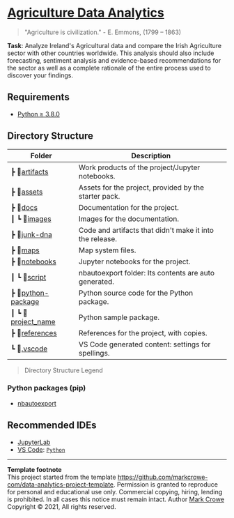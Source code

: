 # [Agriculture Data Analytics](https://github.com/tahirawwad/agriculture-data-analytics)

> "Agriculture is civilization." - E. Emmons, (1799 – 1863)

**Task**: Analyze Ireland's Agricultural data and compare the Irish Agriculture sector with other countries worldwide. This analysis should also include forecasting, sentiment analysis and evidence-based recommendations for the sector as well as a complete rationale of the entire process used to discover your findings.

## Requirements
- [Python &GreaterEqual; 3.8.0](https://www.python.org/downloads/)

## Directory Structure

Folder|Description
-|-
 ┣ 📂[artifacts](./artifacts/)                        | Work products of the project/Jupyter notebooks.
 ┣ 📂[assets](./assets/)                              | Assets for the project, provided by the starter pack.
 ┣ 📂[docs](./docs/)                                  | Documentation for the project.
 ┃ ┗ 📂[images](./docs/images/)                       | Images for the documentation.
 ┣ 📂[junk-dna](./junk-dna/)                          | Code and artifacts that didn't make it into the release.
 ┣ 📂[maps](./maps/)                                  | Map system files.
 ┣ 📂[notebooks](./notebooks/)                        | Jupyter notebooks for the project.
 ┃ ┗ 📂[script](./notebooks/script/)                  | nbautoexport folder: Its contents are auto generated.
 ┣ 📂[python-package](./python-package/)              | Python source code for the Python package.
 ┃ ┗ 📂[project_name](./python-package/project_name/) | Python sample package.
 ┣ 📂[references](./references/)                      | References for the project, with copies.
 ┗ 📂[.vscode](./.vscode/)                            | VS Code generated content: settings for spellings.

> Directory Structure Legend

### Python packages (pip)
- [nbautoexport](https://github.com/drivendataorg/nbautoexport)

## Recommended IDEs
- [JupyterLab](https://jupyter.org/install.html)
- [VS Code](https://code.visualstudio.com/): [`Python`](https://code.visualstudio.com/docs/languages/python)

---
**Template footnote**  
This project started from the template <https://github.com/markcrowe-com/data-analytics-project-template>. Permission is granted to reproduce for personal and educational use only. Commercial copying, hiring, lending is prohibited. In all cases this notice must remain intact. Author [Mark Crowe](https://github.com/markcrowe-com/) Copyright &copy; 2021, All rights reserved.